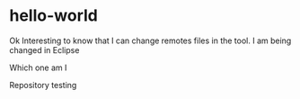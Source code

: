 # hello-world
Ok Interesting to know that I can change remotes files in the tool.
I am being changed in Eclipse

Which one am I


Repository testing
